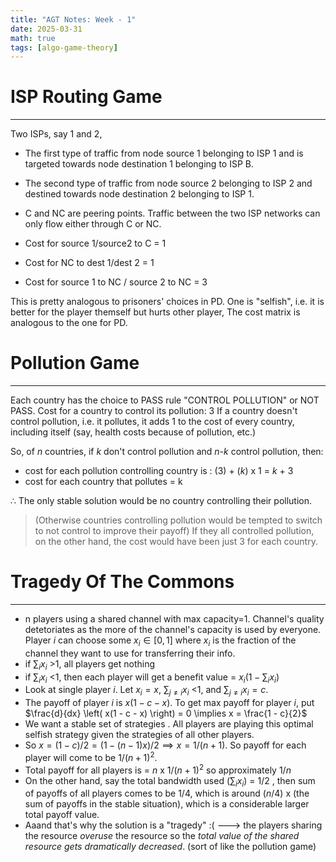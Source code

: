 ```yaml
---
title: "AGT Notes: Week - 1"
date: 2025-03-31
math: true  
tags: [algo-game-theory]
---
```


# ISP Routing Game
---

Two ISPs, say 1 and 2, 

- The first type of traffic  from node source 1 belonging to ISP 1 and is targeted towards node destination 1 belonging to ISP B. 
- The second type of traffic from node source 2 belonging to ISP 2 and destined towards node destination 2 belonging to ISP 1.
-  C and NC are peering points. Traffic between the two ISP networks can only flow either through C or NC.

 - Cost for source 1/source2 to C = 1
 - Cost for NC to dest 1/dest 2 = 1
 - Cost for source 1 to NC / source 2 to NC = 3


This is pretty analogous to prisoners' choices in PD. One is "selfish", i.e. it is better for the player themself but hurts other player,  The cost matrix is analogous to the one for PD. 



# Pollution Game 
---
Each country has the choice to PASS rule "CONTROL POLLUTION" or NOT PASS. 
Cost for a country to control its pollution: 3 
If a country doesn't control pollution, i.e. it pollutes, it adds 1 to the cost of every country, including itself (say, health costs because of pollution, etc.)

So, of *n* countries, if *k* don't control pollution and *n-k* control pollution, then:

 - cost for each pollution controlling country is : (3) + (*k*) x 1 = *k* + 3
 - cost for each country that pollutes = k
 
 $\therefore$ The only stable solution would be no country controlling their pollution. 
 >(Otherwise countries controlling pollution would be tempted to switch to not control to improve their payoff)
 > If they all controlled pollution, on the other hand, the cost would have been just 3 for each country.


# Tragedy Of The Commons 
---
 - n players using a shared channel with max capacity=1. Channel's quality detetoriates as the more of the channel's capacity is used by everyone. Player $i$ can choose some $x_i \in [0,1]$ where $x_i$ is the fraction of the channel they want to use for transferring their info. 
 - if $\sum_{i}x_i$ >1, all players get nothing 
 - if $\sum_{i}x_i$ <1, then each player will get a benefit value = $x_i(1-\sum_{i}x_i)$ 
 -  Look at single player $i$. Let $x_i = x$,  $\sum_{j \neq  i}x_i$ <1, and $\sum_{j \neq  i}x_i = c$. 
 - The payoff of player $i$ is $x(1 - c - x)$. To get max payoff for player $i$, put $\frac{d}{dx} \left( x(1 - c - x) \right) = 0 \implies x = \frac{1 - c}{2}$
 - We want a stable set of strategies . All players are playing this optimal selfish strategy given the strategies of all other players. 
 - So $x = (1 - c)/2 = (1-(n-1)x)/2 \implies x = 1/(n+1)$. So payoff for each player will come to be $1/(n+1)^2$. 
 - Total payoff for all players is = $n$ x $1/(n+1)^2$  so approximately $1/n$
 - On the other hand, say the total bandwidth used ($\sum_{i}x_i$) = 1/2 , then sum of payoffs of all players comes to be 1/4, which is around ($n/4$) x (the sum of payoffs in the stable situation), which is a considerable larger total payoff value. 
 - Aaand that's why the solution is a "tragedy" :( ---> the players sharing the resource *overuse* the resource so the *total value of the shared resource gets dramatically decreased*. (sort of like the pollution game) 
